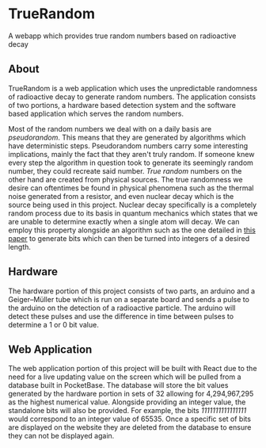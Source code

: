 # TrueRandom
A webapp which provides true random numbers based on radioactive decay 

## About

TrueRandom is a web application which uses the unpredictable randomness of radioactive decay to generate random numbers. The application consists of two portions, a hardware based detection system and the software based application which serves the random numbers. 

Most of the random numbers we deal with on a daily basis are *pseudorandom*. This means that they are generated by algorithms which have deterministic steps. Pseudorandom numbers carry some interesting implications, mainly the fact that they aren't truly random. If someone knew every step the algorithm in question took to generate its seemingly random number, they could recreate said number. *True random* numbers on the other hand are created from physical sources. The true randomness we desire can oftentimes be found in physical phenomena such as the thermal noise generated from a resistor, and even nuclear decay which is the source being used in this project. Nuclear decay specifically is a completely random process due to its basis in quantum mechanics which states that we are unable to determine exactly when a single atom will decay. We can employ this property alongside an algorithm such as the one detailed in [this paper](http://poseidon2.feld.cvut.cz/conf/poster/poster2017/proceedings/Poster_2017/Section_EI/EI_040_Ruschen.pdf) to generate bits which can then be turned into integers of a desired length.
 

## Hardware

The hardware portion of this project consists of two parts, an arduino and a Geiger–Müller tube which is run on a separate board and sends a pulse to the arduino on the detection of a radioactive particle. The arduino will detect these pulses and use the difference in time between pulses to determine a 1 or 0 bit value.


## Web Application

The web application portion of this project will be built with React due to the need for a live updating value on the screen which will be pulled from a database built in PocketBase. The database will store the bit values generated by the hardware portion in sets of 32 allowing for 4,294,967,295 as the highest numerical value. Alongside providing an integer value, the standalone bits will also be provided. For example, the bits *1111111111111111* would correspond to an integer value of 65535. Once a specific set of bits are displayed on the website they are deleted from the database to ensure they can not be displayed again. 

